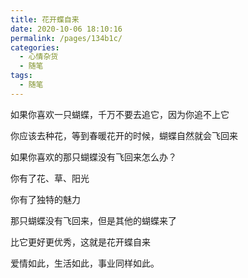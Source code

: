 ```yaml
---
title: 花开蝶自来
date: 2020-10-06 18:10:16
permalink: /pages/134b1c/
categories: 
  - 心情杂货
  - 随笔
tags: 
  - 随笔
---
```


如果你喜欢一只蝴蝶，千万不要去追它，因为你追不上它

你应该去种花，等到春暖花开的时候，蝴蝶自然就会飞回来

如果你喜欢的那只蝴蝶没有飞回来怎么办？

你有了花、草、阳光

你有了独特的魅力

那只蝴蝶没有飞回来，但是其他的蝴蝶来了

比它更好更优秀，这就是花开蝶自来

爱情如此，生活如此，事业同样如此。